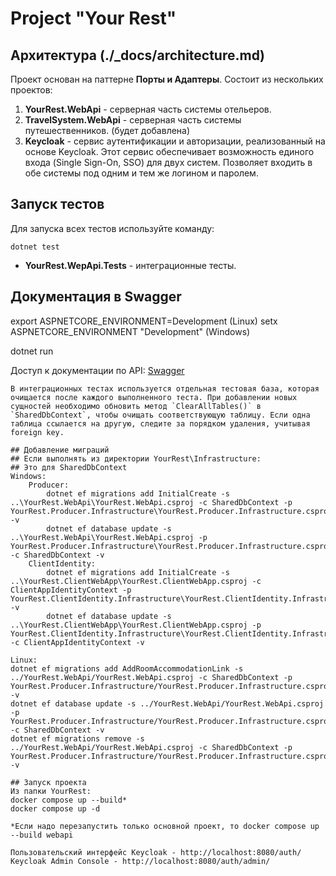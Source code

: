 # Project "Your Rest"

## Архитектура (./_docs/architecture.md)

Проект основан на паттерне **Порты и Адаптеры**.
Состоит из нескольких проектов:
1. **YourRest.WebApi** - серверная часть системы отельеров.
2. **TravelSystem.WebApi** - серверная часть системы путешественников. (будет добавлена)
3. **Keycloak** - сервис аутентификации и авторизации, реализованный на основе Keycloak. Этот сервис обеспечивает возможность единого входа (Single Sign-On, SSO) для двух систем. Позволяет входить в обе системы под одним и тем же логином и паролем.

## Запуск тестов

Для запуска всех тестов используйте команду:

```
dotnet test

```
- **YourRest.WepApi.Tests** - интеграционные тесты.

## Документация в Swagger

export ASPNETCORE_ENVIRONMENT=Development (Linux)
setx ASPNETCORE_ENVIRONMENT "Development" (Windows)

dotnet run

Доступ к документации по API: [Swagger](http://localhost:5201/swagger/index.html)

```
В интеграционных тестах используется отдельная тестовая база, которая очищается после каждого выполненного теста. При добавлении новых сущностей необходимо обновить метод `ClearAllTables()` в `SharedDbContext`, чтобы очищать соответствующую таблицу. Если одна таблица ссылается на другую, следите за порядком удаления, учитывая foreign key.

## Добавление миграций
## Если выполнять из директории YourRest\Infrastructure:
## Это для SharedDbContext
Windows:
	Producer:
		dotnet ef migrations add InitialCreate -s ..\YourRest.WebApi\YourRest.WebApi.csproj -c SharedDbContext -p YourRest.Producer.Infrastructure\YourRest.Producer.Infrastructure.csproj -v
		dotnet ef database update -s ..\YourRest.WebApi\YourRest.WebApi.csproj -p YourRest.Producer.Infrastructure\YourRest.Producer.Infrastructure.csproj -c SharedDbContext -v		
	ClientIdentity:
		dotnet ef migrations add InitialCreate -s ..\YourRest.ClientWebApp\YourRest.ClientWebApp.csproj -c ClientAppIdentityContext -p YourRest.ClientIdentity.Infrastructure\YourRest.ClientIdentity.Infrastructure.csproj -v
		dotnet ef database update -s ..\YourRest.ClientWebApp\YourRest.ClientWebApp.csproj -p YourRest.ClientIdentity.Infrastructure\YourRest.ClientIdentity.Infrastructure.csproj -c ClientAppIdentityContext -v		
	
Linux:
dotnet ef migrations add AddRoomAccommodationLink -s ../YourRest.WebApi/YourRest.WebApi.csproj -c SharedDbContext -p YourRest.Producer.Infrastructure/YourRest.Producer.Infrastructure.csproj -v
dotnet ef database update -s ../YourRest.WebApi/YourRest.WebApi.csproj -p YourRest.Producer.Infrastructure/YourRest.Producer.Infrastructure.csproj -c SharedDbContext -v
dotnet ef migrations remove -s ../YourRest.WebApi/YourRest.WebApi.csproj -c SharedDbContext -p YourRest.Producer.Infrastructure/YourRest.Producer.Infrastructure.csproj -v

## Запуск проекта
Из папки YourRest:
docker compose up --build*
docker compose up -d

*Если надо перезапустить только основной проект, то docker compose up --build webapi

Пользовательский интерфейс Keycloak - http://localhost:8080/auth/
Keycloak Admin Console - http://localhost:8080/auth/admin/

